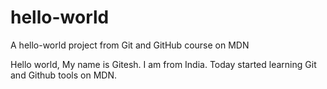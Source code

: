 # hello-world
A hello-world project from Git and GitHub course on MDN

Hello world, My name is Gitesh. I am from India. Today started learning Git and Github tools on MDN.

